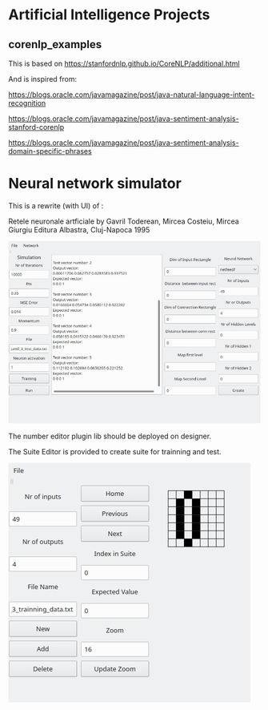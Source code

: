 # Artificial Intelligence Projects

## corenlp_examples

This is based on https://stanfordnlp.github.io/CoreNLP/additional.html

And is inspired from:

https://blogs.oracle.com/javamagazine/post/java-natural-language-intent-recognition

https://blogs.oracle.com/javamagazine/post/java-sentiment-analysis-stanford-corenlp

https://blogs.oracle.com/javamagazine/post/java-sentiment-analysis-domain-specific-phrases

# Neural network simulator

This is a rewrite (with UI) of :

Retele neuronale artficiale by Gavril Toderean, Mircea Costeiu, Mircea Giurgiu Editura Albastra, Cluj-Napoca 1995

![NNS Trainning UI](neural_network_simulator/docs/run_tests_ui.jpg)

The number editor plugin lib should be deployed on designer.

The Suite Editor is provided to create suite for trainning and test.

![Suite Editor](neural_network_simulator/docs/suite_editor.jpg)
